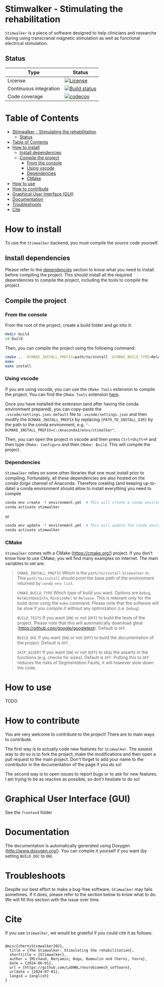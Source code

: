 # Stimwalker - Stimulating the rehabilitation

`Stimwalker` is a piece of software designed to help clinicians and researche during using transcranial magnetic stimulation as well as functional electrical stimulation.

## Status
| Type | Status |
|---|---|
| License | <a href="https://opensource.org/licenses/MIT"><img src="https://img.shields.io/badge/license-MIT-success" alt="License"/></a> |
| Continuous integration | [![Build status](https://github.com/cr-crme/stimwalker/actions/workflows/run_tests.yml/badge.svg)](https://github.com/cr-crme/stimwalker/actions) |
| Code coverage | [![codecov](https://codecov.io/gh/cr-crme/stimwalker/graph/badge.svg?token=D4HAID52MH)](https://codecov.io/gh/cr-crme/stimwalker) |

# Table of Contents 
- [Stimwalker - Stimulating the rehabilitation](#stimwalker---stimulating-the-rehabilitation)
  - [Status](#status)
- [Table of Contents](#table-of-contents)
- [How to install](#how-to-install)
  - [Install dependencies](#install-dependencies)
  - [Compile the project](#compile-the-project)
    - [From the console](#from-the-console)
    - [Using vscode](#using-vscode)
    - [Dependencies](#dependencies)
    - [CMake](#cmake)
- [How to use](#how-to-use)
- [How to contribute](#how-to-contribute)
- [Graphical User Interface (GUI)](#graphical-user-interface-gui)
- [Documentation](#documentation)
- [Troubleshoots](#troubleshoots)
- [Cite](#cite)

# How to install
To use the `Stimwalker` backend, you must compile the source code yourself.

## Install dependencies

Please refer to the [dependencies](#dependencies) section to know what you need to install before compiling the project.
This should install all the required dependencies to compile the project, including the tools to compile the project.

## Compile the project

### From the console

From the root of the project, create a build folder and go into it:
```bash
mkdir build
cd build
```

Then, you can compile the project using the following command:
```bash
cmake .. -DCMAKE_INSTALL_PREFIX=path/to/install -DCMAKE_BUILD_TYPE=Release -DBUILD_TESTS=ON -DBUILD_DOC=ON
make
make install
```

### Using vscode

If you are using vscode, you can use the `CMake Tools` extension to compile the project. You can find the `CMake Tools` extension [here](https://marketplace.visualstudio.com/items?itemName=ms-vscode.cmake-tools).

Once you have installed the extension (and after having the conda environment prepared), you can copy-paste the `.vscode/settings.json.default` file to `.vscode/settings.json` and then modify the `DCMAKE_INSTALL_PREFIX` by replacing `{PATH_TO_INSTALL_DIR}` by the path to the conda environment, e.g. `"-DCMAKE_INSTALL_PREFIX=C:/Anaconda3/envs/stimalker"`.

Then, you can open the project in vscode and then press `Ctrl+Shift+P` and then type `CMake: Configure` and then `CMake: Build`. This will compile the project.


### Dependencies
`Stimwalker` relies on some other libraries that one must install prior to compiling. Fortunately, all these dependencies are also hosted on the *conda-forge* channel of Anaconda. Therefore creating (and keeping up-to-date) a conda environment should allow to install everything you need to compile
```bash
conda env create -f environment.yml  # This will create a conda environment called "stimwalker"
conda activate stimwalker
```
or 
```bash
conda env update -f environment.yml  # This will update the conda environment called "stimwalker"
conda activate stimwalker
```

### CMake
`Stimwalker` comes with a CMake (https://cmake.org/) project. If you don't know how to use CMake, you will find many examples on Internet. The main variables to set are:

> `CMAKE_INSTALL_PREFIX` Which is the `path/to/install` `Stimwalker` in. This `path/to/install` should point the base path of the environment returned by `conda env list`. 
> 
> `CMAKE_BUILD_TYPE` Which type of build you want. Options are `Debug`, `RelWithDebInfo`, `MinSizeRel` or `Release`. This is relevant only for the build done using the `make` command. Please note that the software will be slow if you compile it without any optimization (i.e. `Debug`). 
>
> `BUILD_TESTS` If you want (`ON`) or not (`OFF`) to build the tests of the project. Please note that this will automatically download gtest (https://github.com/google/googletest). Default is `OFF`.
>
> `BUILD_DOC` If you want (`ON`) or not (`OFF`) to build the documentation of the project. Default is `OFF`.
>
> `SKIP_ASSERT` If you want (`ON`) or not (`OFF`) to skip the asserts in the functions (e.g. checks for sizes). Default is `OFF`. Putting this to `OFF` reduces the risks of Segmentation Faults, it will however slow down the code.


# How to use
TODO

# How to contribute
You are very welcome to contribute to the project! There are to main ways to contribute. 

The first way is to actually code new features for `Stimwalker`. The easiest way to do so is to fork the project, make the modifications and then open a pull request to the main project. Don't forget to add your name to the contributor in the documentation of the page if you do so!

The second way is to open issues to report bugs or to ask for new features. I am trying to be as reactive as possible, so don't hesitate to do so!

# Graphical User Interface (GUI)
See the `frontend` folder

# Documentation
The documentation is automatically generated using Doxygen (http://www.doxygen.org/). You can compile it yourself if you want (by setting `BUILD_DOC` to `ON`). 

# Troubleshoots
Despite our best effort to make a bug-free software, `Stimwalker` may fails sometimes. If it does, please refer to the section below to know what to do. We will fill this section with the issue over time.


# Cite
If you use `Stimwalker`, we would be grateful if you could cite it as follows:

```

@misc{cherniStimwalker2021,
  title = {The Stimwalker: Stimulating the rehabilitation},
  shorttitle = {Stimwalker},
  author = {Michaud, Benjamin; Hugo, Dumoulin and Cherni, Yosra},
  date = {2024-06-01},
  url = {https://github.com/LabNNL/neurobiomech_software},
  urldate = {2024-07-01},
  langid = {english}
}
```
